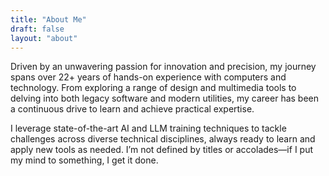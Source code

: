 ```yaml
---
title: "About Me"
draft: false
layout: "about"
---
```

Driven by an unwavering passion for innovation and precision, my journey spans over 22+ years of hands-on experience with computers and technology. From exploring a range of design and multimedia tools to delving into both legacy software and modern utilities, my career has been a continuous drive to learn and achieve practical expertise.

I leverage state-of-the-art AI and LLM training techniques to tackle challenges across diverse technical disciplines, always ready to learn and apply new tools as needed. I’m not defined by titles or accolades—if I put my mind to something, I get it done.